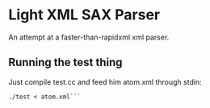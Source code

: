 # Light XML SAX Parser

An attempt at a faster-than-rapidxml xml parser.

## Running the test thing

Just compile test.cc and feed him atom.xml through stdin:

```make test
./test < atom.xml```
